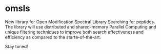 # omsls

New library for Open Modification Spectral Library Searching for peptides. The library will use distributed and shared-memory Parallel Computing and unique filtering techniques to improve both search effectiveness and efficiency as compared to the starte-of-the-art.

Stay tuned!
